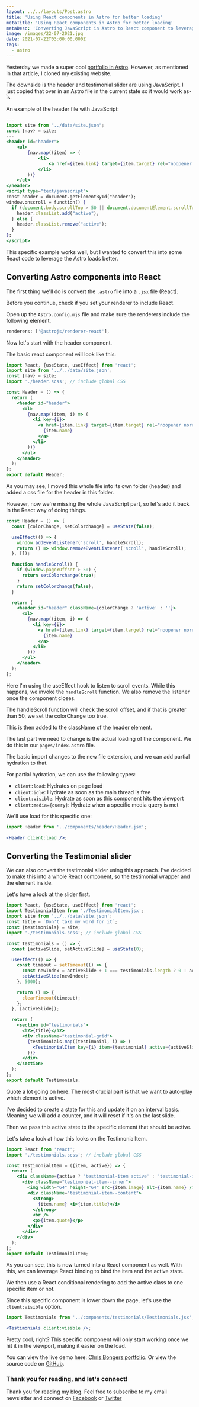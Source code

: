 ```yaml
---
layout: ../../layouts/Post.astro
title: 'Using React components in Astro for better loading'
metaTitle: 'Using React components in Astro for better loading'
metaDesc: 'Converting JavaScript in Astro to React component to leverage hydration'
image: /images/22-07-2021.jpg
date: 2021-07-22T03:00:00.000Z
tags:
  - astro
---
```


Yesterday we made a super cool [portfolio in Astro](https://daily-dev-tips.com/posts/recreating-my-portfolio-website-in-astro/). However, as mentioned in that article, I cloned my existing website.

The downside is the header and testimonial slider are using JavaScript.
I just copied that over in an Astro file in the current state so it would work as-is.

An example of the header file with JavaScript:

```jsx
---
import site from "../data/site.json";
const {nav} = site;
---
<header id="header">
    <ul>
        {nav.map((item) => (
            <li>
                <a href={item.link} target={item.target} rel="noopener noreferrer">{item.name}</a>
            </li>
        ))}
    </ul>
</header>
<script type="text/javascript">
const header = document.getElementById("header");
window.onscroll = function() {
  if (document.body.scrollTop > 50 || document.documentElement.scrollTop > 50) {
    header.classList.add("active");
  } else {
    header.classList.remove("active");
  }
};
</script>
```

This specific example works well, but I wanted to convert this into some React code to leverage the Astro loads better.

## Converting Astro components into React

The first thing we'll do is convert the `.astro` file into a `.jsx` file (React).

Before you continue, check if you set your renderer to include React.

Open up the `Astro.config.mjs` file and make sure the renderers include the following element.

```js
renderers: ['@astrojs/renderer-react'],
```

Now let's start with the header component.

The basic react component will look like this:

```jsx
import React, {useState, useEffect} from 'react';
import site from '../../data/site.json';
const {nav} = site;
import './header.scss'; // include global CSS

const Header = () => {
  return (
    <header id="header">
      <ul>
        {nav.map((item, i) => (
          <li key={i}>
            <a href={item.link} target={item.target} rel="noopener noreferrer">
              {item.name}
            </a>
          </li>
        ))}
      </ul>
    </header>
  );
};
export default Header;
```

As you may see, I moved this whole file into its own folder (header) and added a css file for the header in this folder.

However, now we're missing the whole JavaScript part, so let's add it back in the React way of doing things.

```jsx
const Header = () => {
  const [colorChange, setColorchange] = useState(false);

  useEffect(() => {
    window.addEventListener('scroll', handleScroll);
    return () => window.removeEventListener('scroll', handleScroll);
  }, []);

  function handleScroll() {
    if (window.pageYOffset > 50) {
      return setColorchange(true);
    }
    return setColorchange(false);
  }

  return (
    <header id="header" className={colorChange ? 'active' : ''}>
      <ul>
        {nav.map((item, i) => (
          <li key={i}>
            <a href={item.link} target={item.target} rel="noopener noreferrer">
              {item.name}
            </a>
          </li>
        ))}
      </ul>
    </header>
  );
};
```

Here I'm using the useEffect hook to listen to scroll events. While this happens, we invoke the `handleScroll` function.
We also remove the listener once the component closes.

The handleScroll function will check the scroll offset, and if that is greater than 50, we set the colorChange too true.

This is then added to the className of the header element.

The last part we need to change is the actual loading of the component.
We do this in our `pages/index.astro` file.

The basic import changes to the new file extension, and we can add partial hydration to that.

For partial hydration, we can use the following types:

- `client:load`: Hydrates on page load
- `client:idle`: Hydrate as soon as the main thread is free
- `client:visible`: Hydrate as soon as this component hits the viewport
- `client:media={query}`: Hydrate when a specific media query is met

We'll use load for this specific one:

```jsx
import Header from '../components/header/Header.jsx';

<Header client:load />;
```

## Converting the Testimonial slider

We can also convert the testimonial slider using this approach.
I've decided to make this into a whole React component, so the testimonial wrapper and the element inside.

Let's have a look at the slider first.

```jsx
import React, {useState, useEffect} from 'react';
import TestimonialItem from './TestimonialItem.jsx';
import site from '../../data/site.json';
const title = `Don't take my word for it`;
const {testimonials} = site;
import './testimonials.scss'; // include global CSS

const Testimonials = () => {
  const [activeSlide, setActiveSlide] = useState(0);

  useEffect(() => {
    const timeout = setTimeout(() => {
      const newIndex = activeSlide + 1 === testimonials.length ? 0 : activeSlide + 1;
      setActiveSlide(newIndex);
    }, 5000);

    return () => {
      clearTimeout(timeout);
    };
  }, [activeSlide]);

  return (
    <section id="testimonials">
      <h2>{title}</h2>
      <div className="testimonial-grid">
        {testimonials.map((testimonial, i) => (
          <TestimonialItem key={i} item={testimonial} active={activeSlide === i} />
        ))}
      </div>
    </section>
  );
};
export default Testimonials;
```

Quote a lot going on here. The most crucial part is that we want to auto-play which element is active.

I've decided to create a state for this and update it on an interval basis.
Meaning we will add a counter, and it will reset if it's on the last slide.

Then we pass this active state to the specific element that should be active.

Let's take a look at how this looks on the TestimonialItem.

```jsx
import React from 'react';
import './testimonials.scss'; // include global CSS

const TestimonialItem = ({item, active}) => {
  return (
    <div className={active ? 'testimonial-item active' : 'testimonial-item'}>
      <div className="testimonial-item--inner">
        <img width="64" height="64" src={item.image} alt={item.name} />
        <div className="testimonial-item--content">
          <strong>
            {item.name} <i>{item.title}</i>
          </strong>
          <br />
          <p>{item.quote}</p>
        </div>
      </div>
    </div>
  );
};
export default TestimonialItem;
```

As you can see, this is now turned into a React component as well.
With this, we can leverage React binding to bind the item and the active state.

We then use a React conditional rendering to add the active class to one specific item or not.

Since this specific component is lower down the page, let's use the `client:visible` option.

```jsx
import Testimonials from '../components/testimonials/Testimonials.jsx';

<Testimonials client:visible />;
```

Pretty cool, right?
This specific component will only start working once we hit it in the viewport, making it easier on the load.

You can view the live demo here: [Chris Bongers portfolio](https://chrisbongers.com/).
Or view the source code on [GitHub](https://github.com/rebelchris/astro-portfolio).

### Thank you for reading, and let's connect!

Thank you for reading my blog. Feel free to subscribe to my email newsletter and connect on [Facebook](https://www.facebook.com/DailyDevTipsBlog) or [Twitter](https://twitter.com/DailyDevTips1)

